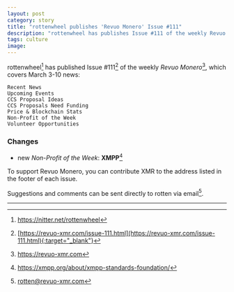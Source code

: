 ```yaml
---
layout: post
category: story
title: "rottenwheel publishes 'Revuo Monero' Issue #111"
description: "rottenwheel has publishes Issue #111 of the weekly Revuo Monero, which covers March 3-10 March news."
tags: culture
image: 
---
```


rottenwheel[^1] has published Issue #111[^2] of the weekly *Revuo Monero*[^3], which covers March 3-10 news:

    Recent News
    Upcoming Events
    CCS Proposal Ideas
    CCS Proposals Need Funding
    Price & Blockchain Stats
    Non-Profit of the Week
    Volunteer Opportunities
    
### Changes

- new *Non-Profit of the Week*: **XMPP**[^4]
    
To support Revuo Monero, you can contribute XMR to the address listed in the footer of each issue. 

Suggestions and comments can be sent directly to rotten via email[^5].

---

[^1]: https://nitter.net/rottenwheel
[^2]: [https://revuo-xmr.com/issue-111.html](https://revuo-xmr.com/issue-111.html){:target="_blank"}
[^3]: https://revuo-xmr.com
[^4]: https://xmpp.org/about/xmpp-standards-foundation/
[^5]: rotten@revuo-xmr.com
